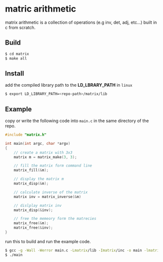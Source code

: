 # matric arithmetic
matrix arithmetic is a collection of operations (e.g inv, det, adj, etc...) built in c from scratch.

## Build
```sh
$ cd matrix
$ make all
```

## Install
add the compiled library path to the **LD_LBRARY_PATH** in `linux`
```sh
$ export LD_LIBRARY_PATH=<repo-path>/matrix/lib
```

## Example
copy or write the following code into `main.c` in the same directory of the repo.

```c
#include "matrix.h"

int main(int argc, char *argv)
{
	// create a matrix with 3x3
	matrix m = matrix_make(3, 3);

	// fill the matrix form command line
	matrix_fill(&m);

	// display the matrix m
	matrix_disp(&m);

	// calculate inverse of the matrix
	matrix inv = matrix_inverse(&m)

	// dislplay matrix inv
	matrix_disp(&inv);

	// free the memeory form the matrecies
	matrix_free(&m);
	matrix_free(&inv);
}
```

run this to build and run the example code.
```sh
$ gcc -g -Wall -Werror main.c -Lmatrix/lib -Imatrix/inc -o main -lmatrix -lc -lm
$ ./main
```


